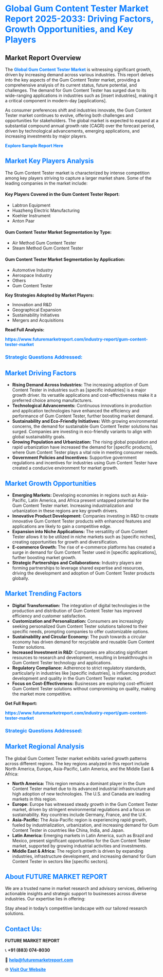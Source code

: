 <h1 style="color: #007BFF;">Global Gum Content Tester Market Report 2025-2033: Driving Factors, Growth Opportunities, and Key Players</h1>

<section id="overview">
<h2>Market Report Overview</h2>
<p>The <a href="https://www.futuremarketreport.com/industry-report/gum-content-tester-market" style="color: #007BFF; text-decoration: none;"><strong>Global Gum Content Tester Market</strong></a> is witnessing significant growth, driven by increasing demand across various industries. This report delves into the key aspects of the Gum Content Tester market, providing a comprehensive analysis of its current status, future potential, and challenges. The demand for Gum Content Tester has surged due to its wide-ranging applications in industries such as [insert industries], making it a critical component in modern-day [applications].</p>
<p>As consumer preferences shift and industries innovate, the Gum Content Tester market continues to evolve, offering both challenges and opportunities for stakeholders. The global market is expected to expand at a substantial compound annual growth rate (CAGR) over the forecast period, driven by technological advancements, emerging applications, and increasing investments by major players.</p>
</section>

<section id="overview">
<p><a href="https://www.futuremarketreport.com/request-sample/reportId=112632" style="color: #007BFF; text-decoration: none;"><strong>Explore Sample Report Here</strong></a></p>
</section>

<section id="key-players">
<h2 style="color: #007BFF;">Market Key Players Analysis</h2>
<p>The Gum Content Tester market is characterized by intense competition among key players striving to capture a larger market share. Some of the leading companies in the market include:</p>
<h4>Key Players Covered in the Gum Content Tester Report:</h4>
<ul><li>Labtron Equipment</li><li>Huazheng Electric Manufacturing</li><li>Koehler Instrument</li><li>Anton Paar</li></ul>
<h4>Gum Content Tester Market Segmentation by Type:</h4>
<ul><li>Air Method Gum Content Tester</li><li>Steam Method Gum Content Tester</li></ul>

<h4>Gum Content Tester Market Segmentation by Application:</h4>
<ul><li>Automotive Industry</li><li>Aerospace Industry</li><li>Others</li><li>Gum Content Tester</li></ul>
<p><strong>Key Strategies Adopted by Market Players:</strong></p>
<ul>
<li>Innovation and R&D</li>
<li>Geographical Expansion</li>
<li>Sustainability Initiatives</li>
<li>Mergers and Acquisitions</li>
</ul>
</section>

<section>
<p><strong>Read Full Analysis: </strong></p><a href="https://www.futuremarketreport.com/industry-report/gum-content-tester-market" style="color: #007BFF; text-decoration: none;"><strong>https://www.futuremarketreport.com/industry-report/gum-content-tester-market</strong></a>
<h3 style="color: #007BFF;">Strategic Questions Addressed:</h3>
</section>

<section id="driving-factors">
<h2 style="color: #007BFF;">Market Driving Factors</h2>
<ul>
<li><strong>Rising Demand Across Industries:</strong> The increasing adoption of Gum Content Tester in industries such as [specific industries] is a major growth driver. Its versatile applications and cost-effectiveness make it a preferred choice among manufacturers.</li>
<li><strong>Technological Advancements:</strong> Continuous innovations in production and application technologies have enhanced the efficiency and performance of Gum Content Tester, further boosting market demand.</li>
<li><strong>Sustainability and Eco-Friendly Initiatives:</strong> With growing environmental concerns, the demand for sustainable Gum Content Tester solutions has surged. Companies are investing in eco-friendly variants to align with global sustainability goals.</li>
<li><strong>Growing Population and Urbanization:</strong> The rising global population and rapid urbanization have increased the demand for [specific products], where Gum Content Tester plays a vital role in meeting consumer needs.</li>
<li><strong>Government Policies and Incentives:</strong> Supportive government regulations and incentives for industries using Gum Content Tester have created a conducive environment for market growth.</li>
</ul>
</section>

<section id="growth-opportunities">
<h2 style="color: #007BFF;">Market Growth Opportunities</h2>
<ul>
<li><strong>Emerging Markets:</strong> Developing economies in regions such as Asia-Pacific, Latin America, and Africa present untapped potential for the Gum Content Tester market. Increasing industrialization and urbanization in these regions are key growth drivers.</li>
<li><strong>Innovative Product Development:</strong> Companies investing in R&D to create innovative Gum Content Tester products with enhanced features and applications are likely to gain a competitive edge.</li>
<li><strong>Expansion into Niche Applications:</strong> The versatility of Gum Content Tester allows it to be utilized in niche markets such as [specific niches], creating opportunities for growth and diversification.</li>
<li><strong>E-commerce Growth:</strong> The rise of e-commerce platforms has created a surge in demand for Gum Content Tester used in [specific applications], further boosting market growth.</li>
<li><strong>Strategic Partnerships and Collaborations:</strong> Industry players are forming partnerships to leverage shared expertise and resources, driving the development and adoption of Gum Content Tester products globally.</li>
</ul>
</section>

<section id="trending-factors">
<h2 style="color: #007BFF;">Market Trending Factors</h2>
<ul>
<li><strong>Digital Transformation:</strong> The integration of digital technologies in the production and distribution of Gum Content Tester has improved efficiency and customer satisfaction.</li>
<li><strong>Customization and Personalization:</strong> Consumers are increasingly seeking personalized Gum Content Tester solutions tailored to their specific needs, prompting companies to offer customizable options.</li>
<li><strong>Sustainability and Circular Economy:</strong> The push towards a circular economy has driven demand for recyclable and reusable Gum Content Tester solutions.</li>
<li><strong>Increased Investment in R&D:</strong> Companies are allocating significant resources to research and development, resulting in breakthroughs in Gum Content Tester technology and applications.</li>
<li><strong>Regulatory Compliance:</strong> Adherence to strict regulatory standards, particularly in industries like [specific industries], is influencing product development and quality in the Gum Content Tester market.</li>
<li><strong>Focus on Cost-Effectiveness:</strong> Businesses are exploring cost-efficient Gum Content Tester solutions without compromising on quality, making the market more competitive.</li>
</ul>
</section>

<section>
<p><strong>Get Full Report: </strong></p><a href="https://www.futuremarketreport.com/industry-report/gum-content-tester-market" style="color: #007BFF; text-decoration: none;"><strong>https://www.futuremarketreport.com/industry-report/gum-content-tester-market</strong></a>
<h3 style="color: #007BFF;">Strategic Questions Addressed:</h3>
</section>


<section id="regional-analysis">
<h2 style="color: #007BFF;">Market Regional Analysis</h2>
<p>The global Gum Content Tester market exhibits varied growth patterns across different regions. The key regions analyzed in this report include North America, Europe, Asia-Pacific, Latin America, and the Middle East & Africa:</p>
<ul>
<li><strong>North America:</strong> This region remains a dominant player in the Gum Content Tester market due to its advanced industrial infrastructure and high adoption of new technologies. The U.S. and Canada are leading markets in this region.</li>
<li><strong>Europe:</strong> Europe has witnessed steady growth in the Gum Content Tester market, driven by stringent environmental regulations and a focus on sustainability. Key countries include Germany, France, and the U.K.</li>
<li><strong>Asia-Pacific:</strong> The Asia-Pacific region is experiencing rapid growth, fueled by industrialization, urbanization, and increasing demand for Gum Content Tester in countries like China, India, and Japan.</li>
<li><strong>Latin America:</strong> Emerging markets in Latin America, such as Brazil and Mexico, present significant opportunities for the Gum Content Tester market, supported by growing industrial activities and investments.</li>
<li><strong>Middle East & Africa:</strong> The region’s growth is driven by expanding industries, infrastructure development, and increasing demand for Gum Content Tester in sectors like [specific sectors].</li>
</ul>
</section>

<footer>
<h2 style="color: #007BFF;">About FUTURE MARKET REPORT</h2>
<p>We are a trusted name in market research and advisory services, delivering actionable insights and strategic support to businesses across diverse industries. Our expertise lies in offering:</p>

<p>Stay ahead in today’s competitive landscape with our tailored research solutions.</p>

<h2 style="color: #007BFF;">Contact Us:</h2>
<p><strong>FUTURE MARKET REPORT</strong></p>
<p>📞 <strong>+91 (883) 074-8030</strong></p>
<p>📧 <strong><a href="mailto:help@futuremarketreport.com" style="color: #007BFF;">help@futuremarketreport.com</a></strong></p>
<p>🌐 <strong><a href="https://www.futuremarketreport.com/" style="color: #007BFF;">Visit Our Website</a></strong></p>
</footer>